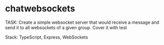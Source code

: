 # chatwebsockets

TASK:
Create a simple websocket server that would receive a message and send it to all websockets of a given group.
Cover it with test

Stack: TypeScript, Express, WebSockets